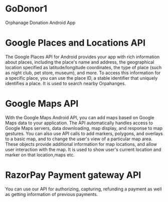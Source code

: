 # GoDonor1
Orphanage Donation Android App

# Google Places and Locations API
The Google Places API for Android provides your app with rich information about places, including the place's name and address, the geographical location specified as latitude/longitude coordinates, the type of place (such as night club, pet store, museum), and more. To access this information for a specific place, you can use the place ID, a stable identifier that uniquely identifies a place. It is used to search nearby Orpahanges.

# Google Maps API
With the Google Maps Android API, you can add maps based on Google Maps data to your application. The API automatically handles access to Google Maps servers, data downloading, map display, and response to map gestures. You can also use API calls to add markers, polygons, and overlays to a basic map, and to change the user's view of a particular map area. These objects provide additional information for map locations, and allow user interaction with the map. It is used to show user's current location and marker on that location,maps etc.

# RazorPay Payment gateway API
You can use our API for authorizing, capturing, refunding a payment as well as getting information of previous payments.
